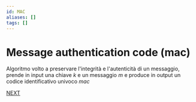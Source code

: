 ```yaml
---
id: MAC
aliases: []
tags: []
---
```


# Message authentication code (mac)

Algoritmo volto a preservare l'integrità e l'autenticità di un messaggio, prende in input una chiave $k$ e un messaggio $m$ e produce in output un codice identificativo univoco $mac$

 [NEXT](sicurezza_informazione/trasformazioni.md)